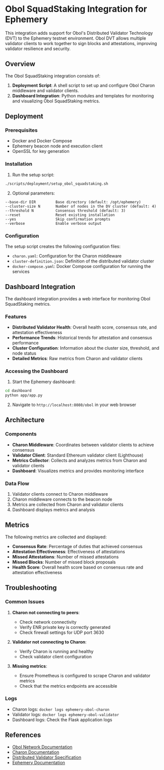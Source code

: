 # Obol SquadStaking Integration for Ephemery

This integration adds support for Obol's Distributed Validator Technology (DVT) to the Ephemery testnet environment. Obol DVT allows multiple validator clients to work together to sign blocks and attestations, improving validator resilience and security.

## Overview

The Obol SquadStaking integration consists of:

1. **Deployment Script**: A shell script to set up and configure Obol Charon middleware and validator clients.
2. **Dashboard Integration**: Python modules and templates for monitoring and visualizing Obol SquadStaking metrics.

## Deployment

### Prerequisites

- Docker and Docker Compose
- Ephemery beacon node and execution client
- OpenSSL for key generation

### Installation

1. Run the setup script:

```bash
./scripts/deployment/setup_obol_squadstaking.sh
```

2. Optional parameters:

```
--base-dir DIR         Base directory (default: /opt/ephemery)
--cluster-size N       Number of nodes in the DV cluster (default: 4)
--threshold N          Consensus threshold (default: 3)
--reset                Reset existing installation
--yes                  Skip confirmation prompts
--verbose              Enable verbose output
```

### Configuration

The setup script creates the following configuration files:

- `charon.yaml`: Configuration for the Charon middleware
- `cluster-definition.json`: Definition of the distributed validator cluster
- `docker-compose.yaml`: Docker Compose configuration for running the services

## Dashboard Integration

The dashboard integration provides a web interface for monitoring Obol SquadStaking metrics.

### Features

- **Distributed Validator Health**: Overall health score, consensus rate, and attestation effectiveness
- **Performance Trends**: Historical trends for attestation and consensus performance
- **Cluster Configuration**: Information about the cluster size, threshold, and node status
- **Detailed Metrics**: Raw metrics from Charon and validator clients

### Accessing the Dashboard

1. Start the Ephemery dashboard:

```bash
cd dashboard
python app/app.py
```

2. Navigate to `http://localhost:8080/obol` in your web browser

## Architecture

### Components

- **Charon Middleware**: Coordinates between validator clients to achieve consensus
- **Validator Client**: Standard Ethereum validator client (Lighthouse)
- **Metrics Collector**: Collects and analyzes metrics from Charon and validator clients
- **Dashboard**: Visualizes metrics and provides monitoring interface

### Data Flow

1. Validator clients connect to Charon middleware
2. Charon middleware connects to the beacon node
3. Metrics are collected from Charon and validator clients
4. Dashboard displays metrics and analysis

## Metrics

The following metrics are collected and displayed:

- **Consensus Rate**: Percentage of duties that achieved consensus
- **Attestation Effectiveness**: Effectiveness of attestations
- **Missed Attestations**: Number of missed attestations
- **Missed Blocks**: Number of missed block proposals
- **Health Score**: Overall health score based on consensus rate and attestation effectiveness

## Troubleshooting

### Common Issues

1. **Charon not connecting to peers**:
   - Check network connectivity
   - Verify ENR private key is correctly generated
   - Check firewall settings for UDP port 3630

2. **Validator not connecting to Charon**:
   - Verify Charon is running and healthy
   - Check validator client configuration

3. **Missing metrics**:
   - Ensure Prometheus is configured to scrape Charon and validator metrics
   - Check that the metrics endpoints are accessible

### Logs

- Charon logs: `docker logs ephemery-obol-charon`
- Validator logs: `docker logs ephemery-obol-validator`
- Dashboard logs: Check the Flask application logs

## References

- [Obol Network Documentation](https://docs.obol.tech/)
- [Charon Documentation](https://github.com/ObolNetwork/charon)
- [Distributed Validator Specification](https://github.com/ethereum/distributed-validator-specs)
- [Ephemery Documentation](https://github.com/eth-clients/ephemery)
